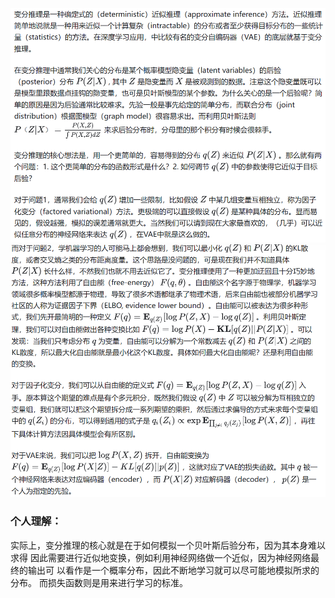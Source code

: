 ![vf1](./images/variinfer.png)
![vf1](./images/varinfer2.png)

### 个人理解：

实际上，变分推理的核心就是在于如何模拟一个贝叶斯后验分布，因为其本身难以求得
因此需要进行近似地变换，例如利用神经网络做一个近似，因为神经网络最终的输出可
以看作是一个概率分布，因此不断地学习就可以尽可能地模拟所求的分布。
而损失函数则是用来进行学习的标准。
